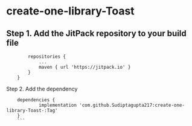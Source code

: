 # create-one-library-Toast

<h2>Step 1. Add the JitPack repository to your build file</h2>

```allprojects {
		repositories {
			...
			maven { url 'https://jitpack.io' }
		}
	}
```

Step 2. Add the dependency
```
	dependencies {
	        implementation 'com.github.Sudiptagupta217:create-one-library-Toast-:Tag'
	}
	```
